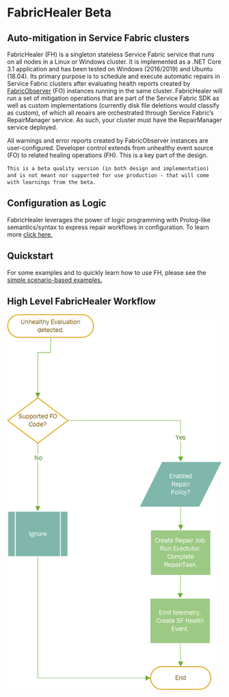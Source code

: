 # FabricHealer Beta
## Auto-mitigation in Service Fabric clusters

FabricHealer (FH) is a singleton stateless Service Fabric service that runs on all nodes in a Linux or Windows cluster. It is implemented as a .NET Core 3.1 application and has been tested on Windows (2016/2019) and Ubuntu (18.04).
Its primary purpose is to schedule and execute automatic repairs in Service Fabric clusters after evaluating health reports created by [FabricObserver](https://github.com/microsoft/service-fabric-observer) (FO) instances running in the same cluster. FabricHealer will run a set of mitigation operations that are part of the Service Fabric SDK as well as custom implementations (currently disk file deletions would classify as custom), of which all reoairs are orchestrated through Service Fabric’s RepairManager service. As such, your cluster must have the RepairManager service deployed. 

All warnings and error reports created by FabricObserver instances are user-configured. Developer control extends from unhealthy event source (FO) to related healing operations (FH). This is a key part of the design.  

```
This is a beta quality version (in both design and implementation) 
and is not meant nor supported for use production - that will come with learnings from the beta. 
```

## Configuration as Logic
FabricHealer leverages the power of logic programming with Prolog-like semantics/syntax to express repair workflows in configuration. To learn more [click here.](Documentation/LogicWorkflows.md)

## Quickstart

For some examples and to quickly learn how to use FH, please see the [simple scenario-based examples.](Documentation/Using.md)

## High Level FabricHealer Workflow  

![alt text](FHDT.png "") 
